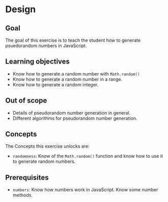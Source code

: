 # Design

## Goal

The goal of this exercise is to teach the student how to generate psuedorandom numbers in JavaScript.

## Learning objectives

- Know how to generate a random number with `Math.random()`
- Know how to generate a random number in a range.
- Know how to generate a random integer.

## Out of scope

- Details of pseudorandom number generation in general.
- Different algorithms for pseudorandom number generation.

## Concepts

The Concepts this exercise unlocks are:

- `randomness`: Know of the `Math.random()` function and know how to use it to generate random numbers.

## Prerequisites

- `numbers`: Know how numbers work in JavaScript. Know some number methods.
